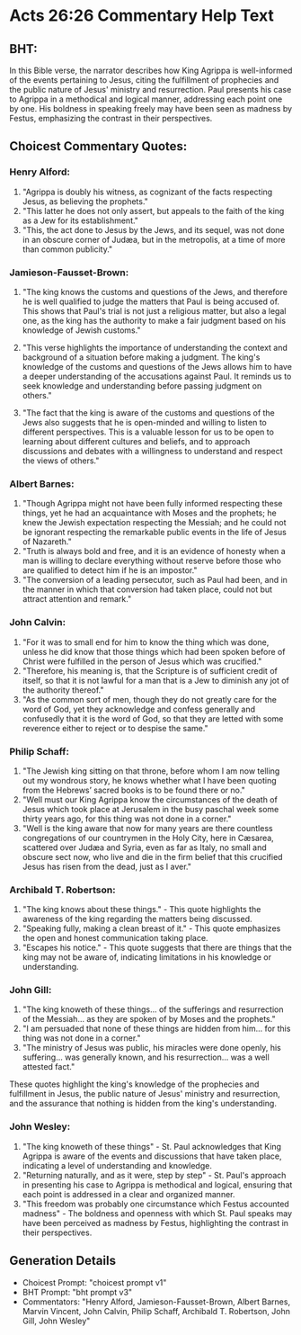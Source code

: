 # Acts 26:26 Commentary Help Text

## BHT:
In this Bible verse, the narrator describes how King Agrippa is well-informed of the events pertaining to Jesus, citing the fulfillment of prophecies and the public nature of Jesus' ministry and resurrection. Paul presents his case to Agrippa in a methodical and logical manner, addressing each point one by one. His boldness in speaking freely may have been seen as madness by Festus, emphasizing the contrast in their perspectives.

## Choicest Commentary Quotes:
### Henry Alford:
1. "Agrippa is doubly his witness, as cognizant of the facts respecting Jesus, as believing the prophets."
2. "This latter he does not only assert, but appeals to the faith of the king as a Jew for its establishment."
3. "This, the act done to Jesus by the Jews, and its sequel, was not done in an obscure corner of Judæa, but in the metropolis, at a time of more than common publicity."

### Jamieson-Fausset-Brown:
1. "The king knows the customs and questions of the Jews, and therefore he is well qualified to judge the matters that Paul is being accused of. This shows that Paul's trial is not just a religious matter, but also a legal one, as the king has the authority to make a fair judgment based on his knowledge of Jewish customs."

2. "This verse highlights the importance of understanding the context and background of a situation before making a judgment. The king's knowledge of the customs and questions of the Jews allows him to have a deeper understanding of the accusations against Paul. It reminds us to seek knowledge and understanding before passing judgment on others."

3. "The fact that the king is aware of the customs and questions of the Jews also suggests that he is open-minded and willing to listen to different perspectives. This is a valuable lesson for us to be open to learning about different cultures and beliefs, and to approach discussions and debates with a willingness to understand and respect the views of others."

### Albert Barnes:
1. "Though Agrippa might not have been fully informed respecting these things, yet he had an acquaintance with Moses and the prophets; he knew the Jewish expectation respecting the Messiah; and he could not be ignorant respecting the remarkable public events in the life of Jesus of Nazareth." 
2. "Truth is always bold and free, and it is an evidence of honesty when a man is willing to declare everything without reserve before those who are qualified to detect him if he is an impostor." 
3. "The conversion of a leading persecutor, such as Paul had been, and in the manner in which that conversion had taken place, could not but attract attention and remark."

### John Calvin:
1. "For it was to small end for him to know the thing which was done, unless he did know that those things which had been spoken before of Christ were fulfilled in the person of Jesus which was crucified."
2. "Therefore, his meaning is, that the Scripture is of sufficient credit of itself, so that it is not lawful for a man that is a Jew to diminish any jot of the authority thereof."
3. "As the common sort of men, though they do not greatly care for the word of God, yet they acknowledge and confess generally and confusedly that it is the word of God, so that they are letted with some reverence either to reject or to despise the same."

### Philip Schaff:
1. "The Jewish king sitting on that throne, before whom I am now telling out my wondrous story, he knows whether what I have been quoting from the Hebrews’ sacred books is to be found there or no."
2. "Well must our King Agrippa know the circumstances of the death of Jesus which took place at Jerusalem in the busy paschal week some thirty years ago, for this thing was not done in a corner."
3. "Well is the king aware that now for many years are there countless congregations of our countrymen in the Holy City, here in Cæsarea, scattered over Judæa and Syria, even as far as Italy, no small and obscure sect now, who live and die in the firm belief that this crucified Jesus has risen from the dead, just as I aver."

### Archibald T. Robertson:
1. "The king knows about these things." - This quote highlights the awareness of the king regarding the matters being discussed.
2. "Speaking fully, making a clean breast of it." - This quote emphasizes the open and honest communication taking place.
3. "Escapes his notice." - This quote suggests that there are things that the king may not be aware of, indicating limitations in his knowledge or understanding.

### John Gill:
1. "The king knoweth of these things... of the sufferings and resurrection of the Messiah... as they are spoken of by Moses and the prophets."
2. "I am persuaded that none of these things are hidden from him... for this thing was not done in a corner."
3. "The ministry of Jesus was public, his miracles were done openly, his suffering... was generally known, and his resurrection... was a well attested fact."

These quotes highlight the king's knowledge of the prophecies and fulfillment in Jesus, the public nature of Jesus' ministry and resurrection, and the assurance that nothing is hidden from the king's understanding.

### John Wesley:
1. "The king knoweth of these things" - St. Paul acknowledges that King Agrippa is aware of the events and discussions that have taken place, indicating a level of understanding and knowledge.
2. "Returning naturally, and as it were, step by step" - St. Paul's approach in presenting his case to Agrippa is methodical and logical, ensuring that each point is addressed in a clear and organized manner.
3. "This freedom was probably one circumstance which Festus accounted madness" - The boldness and openness with which St. Paul speaks may have been perceived as madness by Festus, highlighting the contrast in their perspectives.


## Generation Details
- Choicest Prompt: "choicest prompt v1"
- BHT Prompt: "bht prompt v3"
- Commentators: "Henry Alford, Jamieson-Fausset-Brown, Albert Barnes, Marvin Vincent, John Calvin, Philip Schaff, Archibald T. Robertson, John Gill, John Wesley"
